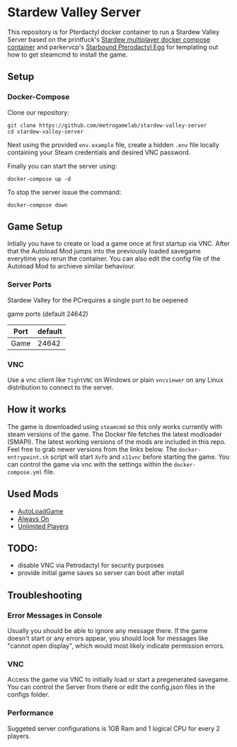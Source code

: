 # Stardew Valley Server

This repository is for Pterdactyl docker container to run a Stardew Valley Server based on the printfuck's [Stardew multiplayer docker compose container](https://github.com/printfuck/stardew-multiplayer-docker) and parkervcp's [Starbound Pterodactyl Egg](https://github.com/parkervcp/eggs/tree/master/steamcmd_servers/starbound) for templating out how to get steamcmd to install the game.

## Setup

### Docker-Compose
Clone our repository:
```
git clone https://github.com/metrogamelab/stardew-valley-server
cd stardew-valley-server
```
Next using the provided `env.example` file, create a hidden `.env` file locally containing your Steam credentials and desired VNC password. 

Finally you can start the server using:
```
docker-compose up -d
```
To stop the server issue the command:
```
docker-compose down
```

## Game Setup

Intially you have to create or load a game once at first startup via VNC. After that the Autoload Mod jumps into the previously loaded savegame everytime you rerun the container. You can also edit the config file of the Autoload Mod to archieve similar behaviour.

### Server Ports
Stardew Valley for the PCrequires a single port to be oepened

game ports (default 24642)

| Port    | default |
|---------|---------|
| Game    |  24642  |

### VNC

Use a vnc client like `TightVNC` on Windows or plain `vncviewer` on any Linux distribution to connect to the server. 

## How it works

The game is downloaded using `steamcmd` so this only works currently with steam versions of the game. The Docker file fetches the latest modloader (SMAPI). The latest working versions of the mods are included in this repo. Feel free to grab newer versions from the links below. The `docker-entrypoint.sh` script will start `Xvfb` and `x11vnc` before starting the game. You can control the game via vnc with the settings within the `docker-compose.yml` file.

## Used Mods

* [AutoLoadGame](https://www.nexusmods.com/stardewvalley/mods/2509)
* [Always On](https://community.playstarbound.com/threads/updating-mods-for-stardew-valley-1-4.156000/page-20#post-3353880)
* [Unlimited Players](https://www.nexusmods.com/stardewvalley/mods/2213)

## TODO:

- disable VNC via Petrodactyl for security purposes
- provide initial game saves so server can boot after install


## Troubleshooting

### Error Messages in Console

Usually you should be able to ignore any message there. If the game doesn't start or any errors appear, you should look for messages like "cannot open display", which would most likely indicate permission errors.

### VNC

Access the game via VNC to initially load or start a pregenerated savegame. You can control the Server from there or edit the config.json files in the configs folder.

### Performance

Suggeted server configurations is 1GB Ram and 1 logical CPU for every 2 players.
